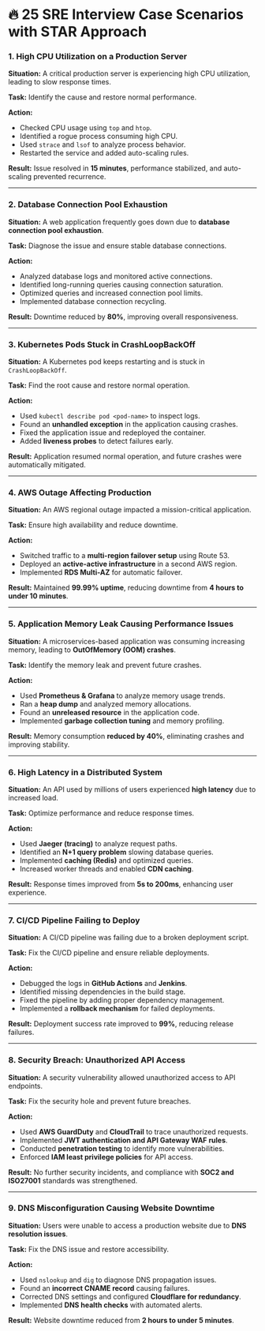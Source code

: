 # 🔥 25 SRE Interview Case Scenarios with STAR Approach

### **1. High CPU Utilization on a Production Server**
**Situation:** A critical production server is experiencing high CPU utilization, leading to slow response times.

**Task:** Identify the cause and restore normal performance.

**Action:**
- Checked CPU usage using `top` and `htop`.
- Identified a rogue process consuming high CPU.
- Used `strace` and `lsof` to analyze process behavior.
- Restarted the service and added auto-scaling rules.

**Result:** Issue resolved in **15 minutes**, performance stabilized, and auto-scaling prevented recurrence.

---

### **2. Database Connection Pool Exhaustion**
**Situation:** A web application frequently goes down due to **database connection pool exhaustion**.

**Task:** Diagnose the issue and ensure stable database connections.

**Action:**
- Analyzed database logs and monitored active connections.
- Identified long-running queries causing connection saturation.
- Optimized queries and increased connection pool limits.
- Implemented database connection recycling.

**Result:** Downtime reduced by **80%**, improving overall responsiveness.

---

### **3. Kubernetes Pods Stuck in CrashLoopBackOff**
**Situation:** A Kubernetes pod keeps restarting and is stuck in `CrashLoopBackOff`.

**Task:** Find the root cause and restore normal operation.

**Action:**
- Used `kubectl describe pod <pod-name>` to inspect logs.
- Found an **unhandled exception** in the application causing crashes.
- Fixed the application issue and redeployed the container.
- Added **liveness probes** to detect failures early.

**Result:** Application resumed normal operation, and future crashes were automatically mitigated.

---

### **4. AWS Outage Affecting Production**
**Situation:** An AWS regional outage impacted a mission-critical application.

**Task:** Ensure high availability and reduce downtime.

**Action:**
- Switched traffic to a **multi-region failover setup** using Route 53.
- Deployed an **active-active infrastructure** in a second AWS region.
- Implemented **RDS Multi-AZ** for automatic failover.

**Result:** Maintained **99.99% uptime**, reducing downtime from **4 hours to under 10 minutes**.

---

### **5. Application Memory Leak Causing Performance Issues**
**Situation:** A microservices-based application was consuming increasing memory, leading to **OutOfMemory (OOM) crashes**.

**Task:** Identify the memory leak and prevent future crashes.

**Action:**
- Used **Prometheus & Grafana** to analyze memory usage trends.
- Ran a **heap dump** and analyzed memory allocations.
- Found an **unreleased resource** in the application code.
- Implemented **garbage collection tuning** and memory profiling.

**Result:** Memory consumption **reduced by 40%**, eliminating crashes and improving stability.

---

### **6. High Latency in a Distributed System**
**Situation:** An API used by millions of users experienced **high latency** due to increased load.

**Task:** Optimize performance and reduce response times.

**Action:**
- Used **Jaeger (tracing)** to analyze request paths.
- Identified an **N+1 query problem** slowing database queries.
- Implemented **caching (Redis)** and optimized queries.
- Increased worker threads and enabled **CDN caching**.

**Result:** Response times improved from **5s to 200ms**, enhancing user experience.

---

### **7. CI/CD Pipeline Failing to Deploy**
**Situation:** A CI/CD pipeline was failing due to a broken deployment script.

**Task:** Fix the CI/CD pipeline and ensure reliable deployments.

**Action:**
- Debugged the logs in **GitHub Actions** and **Jenkins**.
- Identified missing dependencies in the build stage.
- Fixed the pipeline by adding proper dependency management.
- Implemented a **rollback mechanism** for failed deployments.

**Result:** Deployment success rate improved to **99%**, reducing release failures.

---

### **8. Security Breach: Unauthorized API Access**
**Situation:** A security vulnerability allowed unauthorized access to API endpoints.

**Task:** Fix the security hole and prevent future breaches.

**Action:**
- Used **AWS GuardDuty** and **CloudTrail** to trace unauthorized requests.
- Implemented **JWT authentication and API Gateway WAF rules**.
- Conducted **penetration testing** to identify more vulnerabilities.
- Enforced **IAM least privilege policies** for API access.

**Result:** No further security incidents, and compliance with **SOC2 and ISO27001** standards was strengthened.

---

### **9. DNS Misconfiguration Causing Website Downtime**
**Situation:** Users were unable to access a production website due to **DNS resolution issues**.

**Task:** Fix the DNS issue and restore accessibility.

**Action:**
- Used `nslookup` and `dig` to diagnose DNS propagation issues.
- Found an **incorrect CNAME record** causing failures.
- Corrected DNS settings and configured **Cloudflare for redundancy**.
- Implemented **DNS health checks** with automated alerts.

**Result:** Website downtime reduced from **2 hours to under 5 minutes**.
